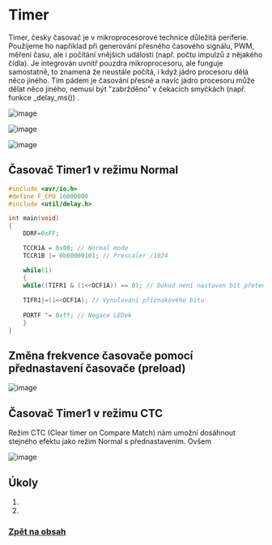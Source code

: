 # Timer

Timer, česky časovač je v mikroprocesorové technice důležitá periferie. Použijeme ho například při generování přesného časového signálu, PWM, měření času, ale i počítání vnějších událostí (např. počtu impulzů z nějakého čidla). Je integrován uvnitř pouzdra mikroprocesoru, ale funguje samostatně, to znamená že neustále počítá, i když jádro procesoru dělá něco jiného. Tím pádem je časování přesné a navíc jádro procesoru může dělat něco jiného, nemusí být "zabržděno" v čekacích smyčkách (např. funkce _delay_ms()) .

![image](https://github.com/user-attachments/assets/c8ab9daf-110e-46c4-9ba4-a1f7df43ef43)

![image](https://github.com/user-attachments/assets/f3b9f741-abce-4b6b-bf90-b0c40e429165)

![image](https://github.com/user-attachments/assets/d9c9c9f0-933f-4f83-bc20-c1f9b1b2ffbf)


## Časovač Timer1 v režimu Normal

```C
#include <avr/io.h>
#define F_CPU 16000000
#include <util/delay.h>

int main(void)
{
    DDRF=0xFF;

	TCCR1A = 0x00; // Normal mode
	TCCR1B |= 0b00000101; // Prescaler /1024

	while(1)
	{
	while((TIFR1 & (1<<OCF1A)) == 0); // Dokud není nastaven bit přetečení časovače, nedělej nic
	
	TIFR1|=(1<<OCF1A); // Vynulování příznakového bitu
	
	PORTF ^= 0xff; // Negace LEDek
	}
}

```

## Změna frekvence časovače pomocí přednastavení časovače (preload)

![image](https://github.com/user-attachments/assets/ece3c971-7831-4b28-8da7-70ffc9aad4ec)


## Časovač Timer1 v režimu CTC
Režim CTC (Clear timer on Compare Match) nám umožní dosáhnout stejného efektu jako režim Normal s přednastavením. Ovšem 

![image](https://github.com/user-attachments/assets/fa05b1f2-aba1-4796-b380-07afbf4027fd)

## Úkoly

1. 
2. 




### [Zpět na obsah](README.md)
